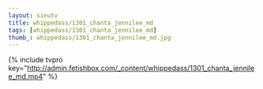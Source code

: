 ```yaml
--- 
layout: sieutv
title: whippedass/1301_chanta_jennilee_md
tags: [whippedass/1301_chanta_jennilee_md]
thumb_: whippedass/1301_chanta_jennilee_md.jpg
---
```

{% include tvpro key="http://admin.fetishbox.com/_content/whippedass/1301_chanta_jennilee_md.mp4" %} 
